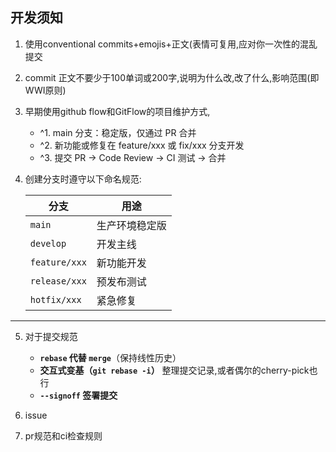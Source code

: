 ## 开发须知

1. 使用conventional commits+emojis+正文(表情可复用,应对你一次性的混乱提交

2. commit 正文不要少于100单词或200字,说明为什么改,改了什么,影响范围(即WWI原则)

3. 早期使用github flow和GitFlow的项目维护方式,

   - ^1. main 分支：稳定版，仅通过 PR 合并
   - ^2. 新功能或修复在 feature/xxx 或 fix/xxx 分支开发
   - ^3. 提交 PR → Code Review → CI 测试 → 合并

4. 创建分支时遵守以下命名规范:

   | 分支          | 用途           |
   | ------------- | -------------- |
   | `main`        | 生产环境稳定版 |
   | `develop`     | 开发主线       |
   | `feature/xxx` | 新功能开发     |
   | `release/xxx` | 预发布测试     |
   | `hotfix/xxx`  | 紧急修复       |

****

5. 对于提交规范
   - **`rebase` 代替 `merge`**（保持线性历史）
   - **交互式变基（`git rebase -i`）** 整理提交记录,或者偶尔的cherry-pick也行
   - **`--signoff` 签署提交**

4. issue
5. pr规范和ci检查规则